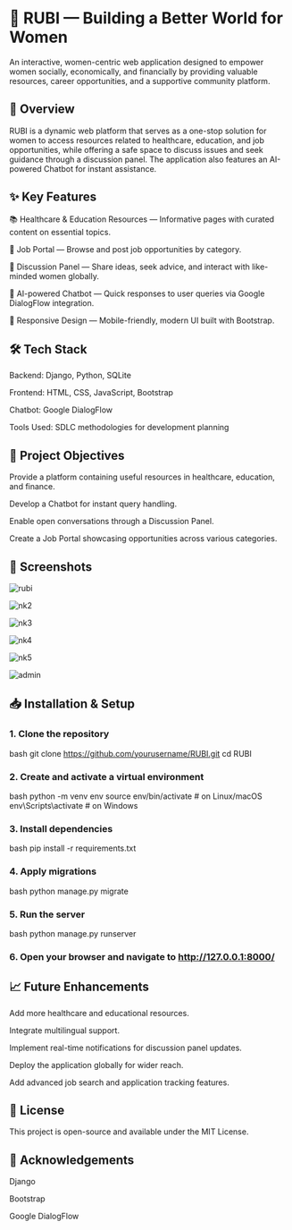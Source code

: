 # 🌸 RUBI — Building a Better World for Women
An interactive, women-centric web application designed to empower women socially, economically, and financially by providing valuable resources, career opportunities, and a supportive community platform.

## 📌 Overview
RUBI is a dynamic web platform that serves as a one-stop solution for women to access resources related to healthcare, education, and job opportunities, while offering a safe space to discuss issues and seek guidance through a discussion panel. The application also features an AI-powered Chatbot for instant assistance.

## ✨ Key Features
📚 Healthcare & Education Resources — Informative pages with curated content on essential topics.

💼 Job Portal — Browse and post job opportunities by category.

💬 Discussion Panel — Share ideas, seek advice, and interact with like-minded women globally.

🤖 AI-powered Chatbot — Quick responses to user queries via Google DialogFlow integration.

📱 Responsive Design — Mobile-friendly, modern UI built with Bootstrap.

## 🛠️ Tech Stack
Backend: Django, Python, SQLite

Frontend: HTML, CSS, JavaScript, Bootstrap

Chatbot: Google DialogFlow

Tools Used: SDLC methodologies for development planning

## 📑 Project Objectives
Provide a platform containing useful resources in healthcare, education, and finance.

Develop a Chatbot for instant query handling.

Enable open conversations through a Discussion Panel.

Create a Job Portal showcasing opportunities across various categories.

## 📸 Screenshots


![rubi](https://github.com/user-attachments/assets/889583c6-235d-42eb-ac81-e053806cdefd)

![nk2](https://github.com/user-attachments/assets/7ac2dcc0-a37a-4f14-aded-76f00b0b16b8)

![nk3](https://github.com/user-attachments/assets/9c191a03-93d7-4efc-b8cc-5e61ac2d083a)

![nk4](https://github.com/user-attachments/assets/74f0a5fd-8344-4001-be36-4c3c55a177b9)

![nk5](https://github.com/user-attachments/assets/119e830a-260e-44ef-a9cd-fff0cb05b7e3)

![admin](https://github.com/user-attachments/assets/6ccb4b82-d824-412f-b928-e6318adc27ac)

## 📥 Installation & Setup
### 1. Clone the repository

bash
git clone https://github.com/yourusername/RUBI.git
cd RUBI

### 2. Create and activate a virtual environment

bash
python -m venv env
source env/bin/activate  # on Linux/macOS
env\Scripts\activate     # on Windows

### 3. Install dependencies

bash
pip install -r requirements.txt

### 4. Apply migrations

bash
python manage.py migrate

### 5. Run the server

bash
python manage.py runserver

### 6. Open your browser and navigate to http://127.0.0.1:8000/

## 📈 Future Enhancements
Add more healthcare and educational resources.

Integrate multilingual support.

Implement real-time notifications for discussion panel updates.

Deploy the application globally for wider reach.

Add advanced job search and application tracking features.

## 📄 License
This project is open-source and available under the MIT License.

## 🙌 Acknowledgements
Django

Bootstrap

Google DialogFlow





